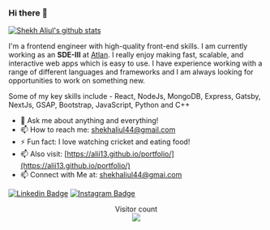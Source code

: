 ### Hi there 👋

[![Shekh Aliul's github stats](https://github-readme-stats.vercel.app/api?username=alii13&show_icons=true&theme=radical)]()

I'm a frontend engineer with high-quality front-end skills. I am currently working as an **SDE-III** at [Atlan](https://atlan.com). I really enjoy making fast, scalable, and interactive web apps which is easy to use. I have experience working with a range of different languages and frameworks and I am always looking for opportunities to work on something new.

Some of my key skills include -  React, NodeJs, MongoDB, Express, Gatsby, NextJs, GSAP, Bootstrap, JavaScript, Python and C++

- 💬 Ask me about anything and everything! 
- 📫 How to reach me: shekhaliul44@gmail.com
- ⚡ Fun fact: I love watching cricket and eating food! 
- 📫 Also visit: [https://alii13.github.io/portfolio/](https://alii13.github.io/portfolio/)
- :mailbox: Connect with Me at: shekhaliul44@gmai.com <br>

[![Linkedin Badge](https://img.shields.io/badge/-@shekhaliul-blue?style=flat-square&logo=Linkedin&logoColor=white&link=https://www.linkedin.com/in/shekh-aliul/)](https://www.linkedin.com/in/shekh-aliul/) [![Instagram Badge](https://img.shields.io/badge/-@aliii___19-D7008A?style=flat-square&labelColor=D7008A&logo=Instagram&logoColor=white&link=https://www.instagram.com/genialkartik/)](https://www.instagram.com/aliii___19/)

<p align="center"> 
  Visitor count<br>
  <img src="https://profile-counter.glitch.me/alii13/count.svg" />
</p>
